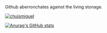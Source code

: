 Github aberronchates against the living stonage.

<a href="https://twitter.com/chuismiguel" target="blank"><img src="https://img.shields.io/twitter/follow/chuismiguel?logo=twitter&style=for-the-badge" alt="chuismiguel" /></a> 

[![Anurag's GitHub stats](https://github-readme-stats.vercel.app/api?username=chuismiguel)](https://github.com/chuismiguel/github-readme-stats)

<!---
chuismiguel/chuismiguel is a ✨ special ✨ repository because its `README.md` (this file) appears on your GitHub profile.
You can click the Preview link to take a look at your changes.
--->
